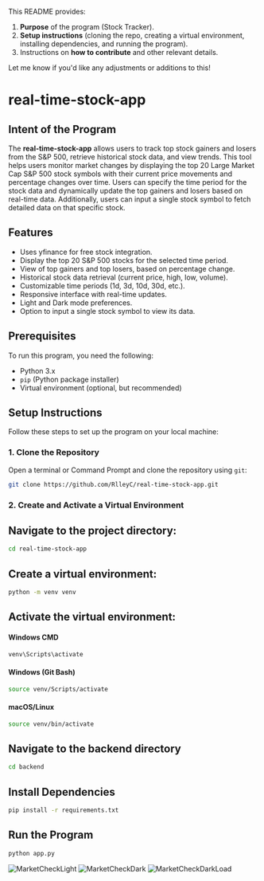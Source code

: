 This README provides:
1. **Purpose** of the program (Stock Tracker).
2. **Setup instructions** (cloning the repo, creating a virtual environment, installing dependencies, and running the program).
3. Instructions on **how to contribute** and other relevant details.

Let me know if you'd like any adjustments or additions to this!

# real-time-stock-app

## Intent of the Program

The **real-time-stock-app** allows users to track top stock gainers and losers from the S&P 500, retrieve historical stock data, and view trends. This tool helps users monitor market changes by displaying the top 20 Large Market Cap S&P 500 stock symbols with their current price movements and percentage changes over time. Users can specify the time period for the stock data and dynamically update the top gainers and losers based on real-time data. Additionally, users can input a single stock symbol to fetch detailed data on that specific stock.

## Features
- Uses yfinance for free stock integration.
- Display the top 20 S&P 500 stocks for the selected time period.
- View of top gainers and top losers, based on percentage change.
- Historical stock data retrieval (current price, high, low, volume).
- Customizable time periods (1d, 3d, 10d, 30d, etc.).
- Responsive interface with real-time updates.
- Light and Dark mode preferences.
- Option to input a single stock symbol to view its data.

## Prerequisites

To run this program, you need the following:
- Python 3.x
- `pip` (Python package installer)
- Virtual environment (optional, but recommended)

## Setup Instructions

Follow these steps to set up the program on your local machine:

### 1. Clone the Repository

Open a terminal or Command Prompt and clone the repository using `git`:
```bash
git clone https://github.com/RlleyC/real-time-stock-app.git
```
### 2. Create and Activate a Virtual Environment
## Navigate to the project directory:
```bash
cd real-time-stock-app
```
## Create a virtual environment:
```bash
python -m venv venv
```
## Activate the virtual environment:
#### Windows CMD
```bash
venv\Scripts\activate
```
#### Windows (Git Bash)
```bash
source venv/Scripts/activate
```
#### macOS/Linux
```bash
source venv/bin/activate
```
## Navigate to the backend directory
```bash
cd backend
```
## Install Dependencies
```bash
pip install -r requirements.txt
```
## Run the Program
```bash
python app.py
```
![MarketCheckLight](https://github.com/user-attachments/assets/fc2a7b8b-d571-492d-af19-a43eaad01928)
![MarketCheckDark](https://github.com/user-attachments/assets/0751e5bc-bde9-453c-90c9-be8dcc777da0)
![MarketCheckDarkLoad](https://github.com/user-attachments/assets/9389327a-4ecb-403a-9200-7f75aefe4ae5)
